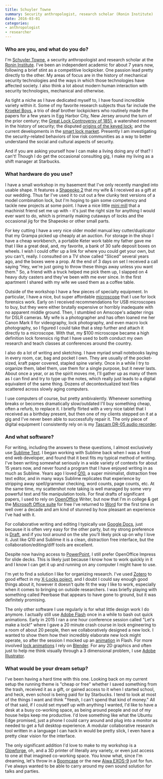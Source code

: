 ```yaml
---
title: Schuyler Towne
summary: Security anthropologist, research scholar (Ronin Institute)
date: 2016-03-01
categories:
- anthropologist
- researcher
---
```


### Who are you, and what do you do?

I'm [Schuyler Towne](http://schuylertowne.com "Schuyler's website."), a security anthropologist and research scholar at the [Ronin Institute](http://ronininstitute.academia.edu/ "An institute promoting research outside of traditional academia."). I've been an independent academic for about 7 years now, following a brief stint as a competitive lockpicker. One passion lead pretty directly to the other. My areas of focus are in the history of mechanical security technologies and the ways in which those technologies have affected society. I also think a lot about modern human interaction with security technologies, mechanical and otherwise.

As tight a niche as I have dedicated myself to, I have found incredible variety within it. Some of my favorite research subjects thus far include the [Kroekel Boys](http://schuylertowne.com/research/kroekel-boys "Schuyler's article about a trio of deaf lockpicking brothers."), a trio of deaf brother lockpickers who routinely made the papers for a few years in Egg Harbor City, New Jersey around the turn of the prior century; the [Great Lock Controversy of 1851](https://soundcloud.com/roman-mars/99-invisible-160-perfect-security "A 99% Invisible podcast about lockpicking."), a watershed moment in the history of security; the disputed [origins of the keyed lock](http://schuylertowne.com/research/rethinking-the-origins-of-the-lock "Schuyler's article about the history of locks."); and the current developments in the [smart lock market](http://schuylertowne.com/blog/smart-locks "Schuyler's article about smart locks."). Presently I am investigating the security-related behaviors of low risk communities as a way to better understand the social and cultural aspects of security.

And if you are asking yourself how I can make a living doing any of that? I can't! Though I do get the occasional consulting gig, I make my living as a shift manager at Starbucks.

### What hardware do you use?

I have a small workshop in my basement that I've only recently mangled into usable shape. It features a [Shapeoko 2][shapeoko-2] that my wife & I received as a gift at our wedding. Thus far I've used it to cut out a few clunky test versions of a model combination lock, but I'm hoping to gain some competency and tackle new projects at some point. I have a nice little [mini mill][hitorque-mini-mill] that a machinist friend set me up with - it's just the right size for anything I would ever want to do, which is primarily making cutaways of locks and the occasional jig for the Shapeoko or other small parts.

For key cutting I have a very nice older model manual key cutter/duplicator that my Grampa picked up cheaply at an auction. For storage in the shop I have a cheap workbench, a portable Keter work table my father gave me that I like a great deal, and, my favorite, a bank of 30 safe deposit boxes on wheels. I wish I could offer up a link for where you could get your own, but you can't, really. I consulted on a TV show called "Sliced" several years ago, and the boxes were a prop. At the end of 3 days on set I received a call saying "Hey, we're just going to throw these things away unless you want them." So, a friend with a truck helped me pick them up, I slapped on 4 heavy duty casters and they've been with me ever since. In the first apartment I shared with my wife we used them as a coffee table.

Outside of the workshop I have a few pieces of specialty equipment. In particular, I have a nice, but super affordable [microscope][se303r-p] that I use for lock forensics work. Early on I received recommendations for USB microscopes to buy, but they were either brutally expensive or horribly inadequate with no apparent middle ground. Then, I stumbled on Amscope's adapter rings for DSLR cameras. My wife is a photographer and has often loaned me her Canon Mark II for videography, lock photography, and even macro lock photography, so I figured I could take that a step further and attach it directly to a microscope. With that, my $100 microscope became a high definition lock forensics rig that I have used to both conduct my own research and teach classes at conferences around the country.

I also do a lot of writing and sketching. I have myriad small notebooks laying in every room, car, bag and pocket I own. They are usually of the pocket-sized, kraft paper covered, stapled spine variety. Once in a while I try to organize them, label them, use them for a single purpose, but it never lasts. About once a year, or as the spirit moves me, I'll gather up as many of them as I can find and try to type up the notes, which really just leads to a digital equivalent of the same thing. Dozens of decontextualized text files scattered across slowly aging computers.

I use computers of course, but pretty ambivalently. Whenever something breaks or becomes dramatically slow/outdated I'll buy something cheap, often a refurb, to replace it. I briefly flirted with a very nice tablet that I received as a birthday present, but then one of my clients stepped on it at a gig and I've never been able to successfully repair it. The only piece of digital equipment I consistently rely on is my [Tascam DR-05 audio recorder][dr-05].

### And what software?

For writing, including the answers to these questions, I almost exclusively use [Sublime Text][sublime-text]. I began working with Sublime back when I was a front end web developer, and found that it best fits my typical method of writing. I've been writing somewhat seriously in a wide variety of contexts for about 15 years now, and never found a program that I have enjoyed writing in as much as Sublime. Years ago I loved [Q10][], a super minimalist, distraction free text editor, and in many ways Sublime replicates that experience by stripping away spell/grammar checking, word counts, page counts, etc. At the same time, my scattershot note taking is well managed by some very powerful text and file manipulation tools. For final drafts of significant papers, I used to rely on [OpenOffice][] Writer, but now that I'm in college & get the [Microsoft Office suite][office] for free I've returned to [Word][] for the first time in well over a decade and am kind of stunned by how pleasant an experience I've had with it.

For collaborative writing and editing I typically use [Google Docs][google-docs], just because it is often very easy for the other party, but my strong preference is [Draft][], and if you tool around on the site you'll likely pick up on why I love it. Just like Q10 and Sublime it is a clean, distraction free interface, but the collaboration/editing/diff tools are excellent.

Despite now having access to [PowerPoint][], I still prefer OpenOffice Impress for slide decks. This is likely just because I know how to work quickly in it and I know I can get it up and running on any computer I might have to use.

I'm yet to find a solution I like for organizing research. I've used [Zotero][] to good effect in my [X-Locks poject](http://x.lock.gd/ "Schuyler's site about lock patents."), and I doubt I could say enough good things about it, however it doesn't quite fit the way I like to work, especially when it comes to bringing on outside researchers. I was briefly playing with something called Peerbase that appears to have gone to ground, but it was definitely promising.

The only other software I use regularly is for what little design work I do anymore. I actually still use [Adobe Flash][flash] once in a while to bash out quick animations. Early in 2015 I ran a one hour conference session called "Let's make a lock!" where I gave a 20 minute crash course in lock engineering to a room of about 20 people, then we collaboratively designed a new lock. I wanted to show them how their incredibly elaborate new lock might operate, so after the session I mocked up an [animation](http://lock.gd/spinsync/ "Schuyler's article about inventing a lock.") in Flash. For more involved [lock animations](https://www.youtube.com/watch?v=a8N6esMFDYE "Schuyler's YouTube video of a lock.") I rely on [Blender][]. For any 2D graphics and often just to help me think visually through a 3 dimensional problem, I use [Adobe Illustrator][illustrator].

### What would be your dream setup?

I've been having a hard time with this one. Looking back on my current setup the running theme is "cheap or free" whether I saved something from the trash, received it as a gift, or gained access to it when I started school, and heck, even school is being paid for by Starbucks. I tend to look at most of the things I want and think "Yeesh, I can't spend that kind of money." All of that said, if I could set myself up with anything I wanted, I'd like to have a desk at a busy co-working space, as being around people and out of my house helps keep me productive. I'd love something like what the Ubuntu Edge promised, just a phone I could carry around and plug into a monitor as needed to get a full desktop experience. A modular collaborative research tool written in a language I can hack in would be pretty slick, I even have a pretty clear vision for the interface.

The only significant addition I'd love to make to my workshop is a [Glowforge][], oh, and a 3D printer of literally any variety, or even just access to one at that imagined co-working space. You know what, since I'm dreaming, let's throw in a [Boomcase](http://store.theboomcase.com/available-boomcases "A collection of speakers built into suitcases and similar.") or the new [Aiwa EXOS-9][exos-9] just for fun. I've always wanted to be able to carry around my own sound solution for talks and parties.

[blender]: https://www.blender.org/ "A free, open-source 3D renderer."
[dr-05]: http://tascam.com/jp/product/dr-05/ "A handheld audio recorder."
[draft]: http://web.archive.org/web/20230308033335/https://draftin.com/ "A version-controlled distraction-free writing service."
[exos-9]: https://aiwa.co/ "A Bluetooth speaker."
[flash]: https://en.wikipedia.org/wiki/Adobe_Flash "A software and animation editor."
[glowforge]: https://glowforge.com/ "A 3D laser printer."
[google-docs]: https://en.wikipedia.org/wiki/Google_Docs "A web-based office suite."
[hitorque-mini-mill]: https://littlemachineshop.com/products/product_view.php?ProductID=3900 "A mill."
[illustrator]: https://www.adobe.com/products/illustrator.html "A vector graphics editor."
[office]: https://www.microsoft.com/en-us/microsoft-365 "An office productivity suite."
[openoffice]: http://www.openoffice.org/ "An open-source office suite."
[powerpoint]: https://www.microsoft.com/en-us/microsoft-365/powerpoint "Presentation software."
[q10]: http://www.baara.com/q10/ "A full-screen text editor for Windows."
[se303r-p]: https://amscope.com/stereo-microscopes/sharp-forward-stereo-microscope-10x-30x.html "A stereo microscope."
[shapeoko-2]: https://www.inventables.com/login "A CNC machine."
[sublime-text]: http://www.sublimetext.com/ "A coder's text editor."
[word]: https://www.microsoft.com/en-us/microsoft-365/word "A document editor."
[zotero]: https://www.zotero.org/ "A research tool."
